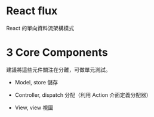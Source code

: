 # React flux
React 的單向資料流架構模式

# 3 Core Components

建議將這些元件關注在分離，可做單元測試。

* Model, store 儲存

* Controller, dispatch 分配（利用 Action 介面定義分配器）

* View, view 視圖

